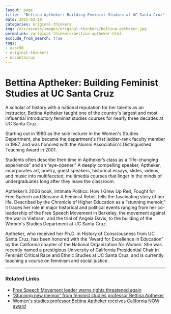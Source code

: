 ```yaml
---
layout: page
title:  "Bettina Aptheker: Building Feminist Studies at UC Santa Cruz"
date: 2015-03-18
categories: original-thinkers
img: /css/assets/images/original-thinkers/bettina-aptheker.jpg
permalink: /original-thinkers/bettina-aptheker.html
exclude_from_search: true
tags: 
- ucsc50
- original-thinkers
- ucsantacruz
---
```


# Bettina Aptheker: Building Feminist Studies at UC Santa CruzA scholar of history with a national reputation for her talents as an instructor, Bettina Aptheker taught one of the country's largest and most influential introductory feminist studies courses for nearly three decades at UC Santa Cruz. Starting out in 1980 as the sole lecturer in the Women's Studies Department, she became the department's first ladder-rank faculty member in 1987, and was honored with the Alumni Association's Distinguished Teaching Award in 2001.Students often describe their time in Aptheker’s class as a “life-changing experience” and an “eye-opener.” A deeply compelling speaker, Aptheker, incorporates art, poetry, guest speakers, historical essays, slides, videos, and music into multifaceted, multimedia courses that linger in the minds of undergraduates long after they leave the classroom.Aptheker’s 2006 book, Intimate Politics: How I Grew Up Red, Fought for Free Speech and Became A Feminist Rebel, tells the fascinating story of her life. Described by the Chronicle of Higher Education as a “stunning memoir,” it traces her role in major historical and political events ranging from her co-leadership of the Free Speech Movement in Berkeley, the movement against the war in Vietnam, and the trial of Angela Davis, to the building of the Women's Studies Department at UC Santa Cruz. Aptheker, who received her Ph.D. in History of Consciousness from UC Santa Cruz, has been honored with the “Award for Excellence in Education” by the California chapter of the National Organization for Women. She was recently named a prestigious University of California Presidential Chair in Feminist Critical Race and Ethnic Studies at UC Santa Cruz, and is currently teaching a course on feminism and social justice.***

### Related Links

- [Free Speech Movement leader warns rights threatened again](http://www1.ucsc.edu/currents/02-03/12-02/speech.html)
- [‘Stunning new memoir’ from feminist studies professor Bettina Aptheker](http://currents.ucsc.edu/06-07/10-23/aptheker.asp)
- [Women's studies professor Bettina Aptheker receives California NOW award](http://currents.ucsc.edu/04-05/10-18/awards-NOW.asp)
